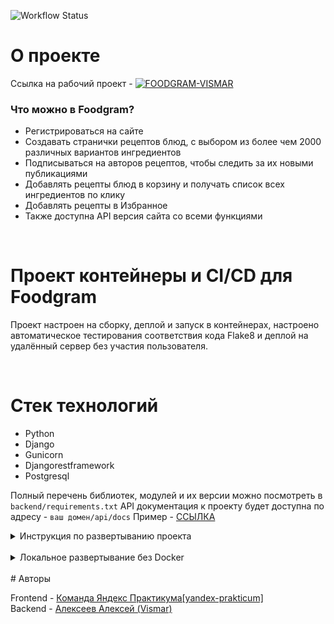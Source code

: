 ![Workflow Status](https://github.com/xVismar/foodgram/actions/workflows/main.yml/badge.svg)

# О проекте

Ссылка на рабочий проект - [![FOODGRAM-VISMAR](https://example.com/foodgram-image.jpg)](https://foodgram-vismar.ddns.net)

### Что можно в Foodgram?
- Регистрироваться на сайте
- Создавать странички рецептов блюд, с выбором из более чем 2000 различных вариантов ингредиентов
- Подписываться на авторов рецептов, чтобы следить за их новыми публикациями
- Добавлять рецепты блюд в корзину и получать список всех ингредиентов по клику
- Добавлять рецепты в Избранное
- Также доступна API версия сайта со всеми функциями

<br>

# Проект контейнеры и CI/CD для Foodgram

Проект настроен на сборку, деплой и запуск в контейнерах, настроено автоматическое тестирования соответствия кода Flake8 и деплой на удалённый сервер без участия пользователя.

<br>

# Стек технологий
- Python
- Django
- Gunicorn
- Djangorestframework
- Postgresql

Полный перечень библиотек, модулей и их версии можно посмотреть в `backend/requirements.txt`
API документация к проекту будет доступна по адресу - ``ваш домен/api/docs``
Пример - [ССЫЛКА](https://foodgram-vismar.ddns.net/api/docs/)
<br>

<details>
  <summary><b<strong>Инструкция по развертыванию проекта</strong></b></summary>

### Развертывание проекта

1. Форкнуть репозиторий проекта: xvismar/foodgram на свой аккаунт GitHub
2. Клонировать форкнутый репозиторий на локальную машину или VM сервер.
3. В репозитории проекта - Во вкладке ```Settings - Secrets and variables - Actions``` обозначить и сохранить следующие не публичные данные:

```

Логин и пароль вашего профиля на Docker.com:
- DOCKER_USERNAME  -- # Имя профиля на DockerHub
- DOCKER_PASSWORD  -- # Пароль от профиля на DockerHub

Данные удалённого сервера:
- HOST  -- # IP-адрес вашего сервера
- USER  -- # Имя пользователя для подключения к удаленному серверу
- SSH_KEY  -- # Приватный SSH-ключ (Сам текст из ключа, весь)
- SSH_PASSPHRASE -- # passphrase для приватного ключа SSH

Данные для отправки сообщения о деплое проекта:
- TELEGRAM_TO -- # ID пользователя, которому отправляется сообщение об успешном деплое проекта (Ваш Telegram ID)
- TELEGRAM_TOKEN -- # Bot API Token (токен вашего Бота в телеграм , через которого отправляется сообщение, получить можно через @botfather)
```

4. На сервере:
Создайте файл-окружения для хранения ценных переменных (`.env`)

```
cd
mkdir foodgram/
cd foodgram
touch .env
```
В файл `.env` поместить:
SECRET_KEY # - Секретный ключ Вашего Джанго проекта
ALLOWED_HOSTS # - Через запятую, без ковычек Ваши разрешенные хосты


- Определить базовые настройки `location` и `server` в секции в файле `/etc/nginx/sites-enabled/default`:

```
server {
    server_name <IP-адрес вашего сервера> <доменное имя вашего сайта>;
    location / {
        proxy_set_header Host $http_host;
        proxy_pass http://127.0.0.1:8080;
    }
}

```

5. После добавления всех необходимых переменных и секретов - сделайте `push` в Ваш `GitHub` репозиторий
```
git add .
git commit -m "<ваше сообщение коммита>"
git push
```

</details>

<br>
<details>
  <summary><b<strong>Локальное развертывание без Docker</strong></b></summary>


### Клонировать репозиторий
```

git clone https://github.com/xVismar/foodgram.git
cd foodgram
```

### Установить зависимости
```

pip install -r backend/requirements.txt
```


### Создать файл окружения

```

cd
mkdir foodgram/
cd foodgram
touch .env

```

### Добавить в файл `.env` следующие переменные:

```

SECRET_KEY # - Секретный ключ Вашего Джанго проекта
ALLOWED_HOSTS # - Через запятую, без ковычек Ваши разрешенные хосты

```


### Определить базовые настройки ``location`` и ``server`` в файле `/etc/nginx/sites-enabled/default`:
### Пример:

```

server {
    server_name <IP-адрес вашего сервера> <доменное имя вашего сайта>;
    location / {
        proxy_set_header Host $http_host;
        proxy_pass http://127.0.0.1:8080;
    }
}

```

### Применить миграции

```

python manage.py migrate

```

### Создать суперпользователя
```

python manage.py createsuperuser
```

### Запустить сервер
```

python manage.py runserver
```

</details>

<br>
# Авторы    

Frontend - [Команда Яндекс Практикума[yandex-prakticum]](https://github.com/yandex-praktikum)     
Backend - [Aлексеев Алексей (Vismar)](https://github.com/xVismar)          
